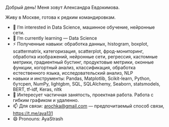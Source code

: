 Добрый день!
Меня зовут Александра Евдокимова. 

Живу в Москве, готова к редким командировкам. 

- 👀 I’m interested in Data Science, машинное обучение, нейронные сети.
- 🌱 I’m currently learning  — Data Scienсe
- ⚡ Полученные навыки: обработка данных, histogram, boxplot, scattermatrix, категоризация, scatterplot, фрод-мониторинг, обработка изображений, нейронные сети, регрессия, кастомные метрики, градиентный бустинг, продуктовые метрики, оконные функции, когортный анализ, классификация, обработка естественного языка, исследовательский анализ, NLP
- навыки и инструменты: Pandas, Matplotlib, Scikit-learn, Python, бутсреп, NumPy, lightgbm, SQL, SQLAlchemy, Seaborn, statsmodels, BERT, tf-idf, Keras, nltk
- 💞️ Интересует частичная занятость, проектная работа. Работа с гибким графиком и удаленно.
- 📫 Для связи: arochka@gmail.com — предпочитаемый способ связи, https://t.me/aya131
- 😄 Pronouns: AyaStrash


<!---
AyaStrash/AyaStrash is a ✨ special ✨ repository because its `README.md` (this file) appears on your GitHub profile.
You can click the Preview link to take a look at your changes.
--->
